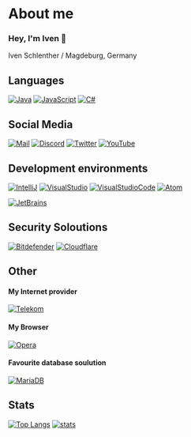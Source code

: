 # About me
### Hey, I'm Iven 👋

Iven Schlenther / Magdeburg, Germany

## Languages
[![Java](https://img.shields.io/badge/-Java-007396.svg?logo=Java&logoColor=white&longCache=true&style=for-the-badge)](https://github.com/LvckyAPI?tab=repositories&q=&type=&language=java)
[![JavaScript](https://img.shields.io/badge/-javascript-F7DF1E.svg?logo=javascript&logoColor=black&longCache=true&style=for-the-badge)](https://github.com/LvckyAPI?tab=repositories&q=&type=&language=javascript)
[![C#](https://img.shields.io/badge/-Csharp-239120.svg?logo=c-sharp&logoColor=white&longCache=true&style=for-the-badge)](https://github.com/LvckyAPI?tab=repositories&q=&type=&language=c%23)


## Social Media
[![Mail](https://img.shields.io/badge/-Mail-E34133.svg?logo=gmail&logoColor=white&longCache=true&style=for-the-badge)](mailto://iven.s@lvckyworld.net)
[![Discord](https://img.shields.io/badge/-Discord-5865F2.svg?logo=discord&logoColor=white&longCache=true&style=for-the-badge)](https://discordapp.com/users/466986428107063306)
[![Twitter](https://img.shields.io/badge/-Twitter-1DA1F2.svg?logo=twitter&logoColor=white&longCache=true&style=for-the-badge)](https://www.twitter.com/StossenHDYT)
[![YouTube](https://img.shields.io/badge/-YouTube-FF0000.svg?logo=youtube&logoColor=white&longCache=true&style=for-the-badge)](https://www.youtube.com/channel/UC40Vr_3QDGfy2ZPvtZij8sQ)


## Development environments
[![IntelliJ](https://img.shields.io/badge/-intellij-000000.svg?logo=intellij-idea&logoColor=white&longCache=true&style=for-the-badge)](https://www.jetbrains.com/idea/)
[![VisualStudio](https://img.shields.io/badge/-Visual%20Studio-5C2D91.svg?logo=visual-studio&logoColor=white&longCache=true&style=for-the-badge)](https://visualstudio.microsoft.com/de/)
[![VisualStudioCode](https://img.shields.io/badge/-Visual%20Studio%20Code-007ACC.svg?logo=visual-studio-code&logoColor=white&longCache=true&style=for-the-badge)](https://code.visualstudio.com)
[![Atom](https://img.shields.io/badge/-Atom-66595C.svg?logo=atom&logoColor=white&longCache=true&style=for-the-badge)](https://atom.io)

[![JetBrains](https://img.shields.io/badge/-JetBrains-000000.svg?logo=JetBrains&logoColor=white&longCache=true&style=for-the-badge)](https://www.jetbrains.com)


## Security Soloutions
[![Bitdefender](https://img.shields.io/badge/-Bitdefender-ED1C24.svg?logo=Bitdefender&logoColor=white&longCache=true&style=for-the-badge)](https://www.bitdefender.de)
[![Cloudflare](https://img.shields.io/badge/-Cloudflare-F38020.svg?logo=Cloudflare&logoColor=white&longCache=true&style=for-the-badge)](https://cloudflare.com)


## Other
#### My Internet provider
[![Telekom](https://img.shields.io/badge/-Telekom-E20074.svg?logo=t-mobile&logoColor=white&longCache=true&style=for-the-badge)](https://www.telekom.de/)
#### My Browser 
[![Opera](https://img.shields.io/badge/-Opera%20GX-FF1B2D.svg?logo=Opera&logoColor=white&longCache=true&style=for-the-badge)](https://www.opera.com/de/gx)
#### Favourite database soulution
[![MariaDB](https://img.shields.io/badge/-MariaDB-003545.svg?logo=MariaDB&logoColor=white&longCache=true&style=for-the-badge)](https://mariadb.org)


## Stats
[![Top Langs](https://github-readme-stats.vercel.app/api/top-langs/?username=LvckyAPI&theme=tokyonight)](https://github.com/LvckyAPI/github-readme-stats)
[![stats](https://github-readme-stats.vercel.app/api?username=LvckyAPI&count_private=true&theme=tokyonight)](https://github.com/LvckyAPI)
